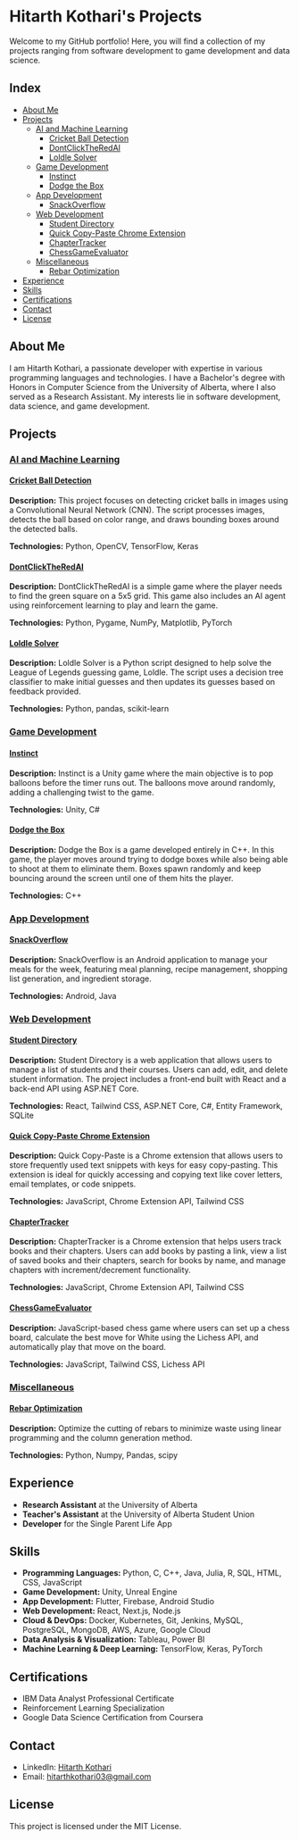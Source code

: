 # Hitarth Kothari's Projects

Welcome to my GitHub portfolio! Here, you will find a collection of my projects ranging from software development to game development and data science.

## Index

- [About Me](#about-me)
- [Projects](#projects)
  - [AI and Machine Learning](#ai-and-machine-learning)
    - [Cricket Ball Detection](#cricket-ball-detection)
    - [DontClickTheRedAI](#dontclicktheredai)
    - [Loldle Solver](#loldle-solver)
  - [Game Development](#game-development)
    - [Instinct](#instinct)
    - [Dodge the Box](#dodge-the-box)
  - [App Development](#app-development)
    - [SnackOverflow](#snackoverflow)
  - [Web Development](#web-development)
    - [Student Directory](#student-directory)
    - [Quick Copy-Paste Chrome Extension](#quick-copy-paste-chrome-extension)
    - [ChapterTracker](#chaptertracker)
    - [ChessGameEvaluator](#chessgameevaluator)
  - [Miscellaneous](#miscellaneous)
    - [Rebar Optimization](#rebar-optimization)
- [Experience](#experience)
- [Skills](#skills)
- [Certifications](#certifications)
- [Contact](#contact)
- [License](#license)

## About Me

I am Hitarth Kothari, a passionate developer with expertise in various programming languages and technologies. I have a Bachelor's degree with Honors in Computer Science from the University of Alberta, where I also served as a Research Assistant. My interests lie in software development, data science, and game development.

## Projects

### <ins>AI and Machine Learning</ins>

#### [Cricket Ball Detection](https://github.com/Hitarth-Kothari/Cricket_ball_detection)
   **Description:** This project focuses on detecting cricket balls in images using a Convolutional Neural Network (CNN). The script processes images, detects the ball based on color range, and draws bounding boxes around the detected balls.

   **Technologies:** Python, OpenCV, TensorFlow, Keras

#### [DontClickTheRedAI](https://github.com/Hitarth-Kothari/DontClickTheRedAI)
   **Description:** DontClickTheRedAI is a simple game where the player needs to find the green square on a 5x5 grid. This game also includes an AI agent using reinforcement learning to play and learn the game.

   **Technologies:** Python, Pygame, NumPy, Matplotlib, PyTorch

#### [Loldle Solver](https://github.com/Hitarth-Kothari/LoldleSolver)
   **Description:** Loldle Solver is a Python script designed to help solve the League of Legends guessing game, Loldle. The script uses a decision tree classifier to make initial guesses and then updates its guesses based on feedback provided.

   **Technologies:** Python, pandas, scikit-learn

### <ins>Game Development</ins>

#### [Instinct](https://github.com/Hitarth-Kothari/Instinct)
   **Description:** Instinct is a Unity game where the main objective is to pop balloons before the timer runs out. The balloons move around randomly, adding a challenging twist to the game.

   **Technologies:** Unity, C#

#### [Dodge the Box](https://github.com/Hitarth-Kothari/Dodge_the_box_game)
   **Description:** Dodge the Box is a game developed entirely in C++. In this game, the player moves around trying to dodge boxes while also being able to shoot at them to eliminate them. Boxes spawn randomly and keep bouncing around the screen until one of them hits the player.

   **Technologies:** C++

### <ins>App Development</ins>

#### [SnackOverflow](https://github.com/Hitarth-Kothari/SnackOverflow)
   **Description:** SnackOverflow is an Android application to manage your meals for the week, featuring meal planning, recipe management, shopping list generation, and ingredient storage.

   **Technologies:** Android, Java

### <ins>Web Development</ins>

#### [Student Directory](https://github.com/Hitarth-Kothari/StudentDirectory)
   **Description:** Student Directory is a web application that allows users to manage a list of students and their courses. Users can add, edit, and delete student information. The project includes a front-end built with React and a back-end API using ASP.NET Core.

   **Technologies:** React, Tailwind CSS, ASP.NET Core, C#, Entity Framework, SQLite

#### [Quick Copy-Paste Chrome Extension](https://github.com/Hitarth-Kothari/copyPaste)
   **Description:** Quick Copy-Paste is a Chrome extension that allows users to store frequently used text snippets with keys for easy copy-pasting. This extension is ideal for quickly accessing and copying text like cover letters, email templates, or code snippets.

   **Technologies:** JavaScript, Chrome Extension API, Tailwind CSS

#### [ChapterTracker](https://github.com/Hitarth-Kothari/ChapterTracker)
   **Description:** ChapterTracker is a Chrome extension that helps users track books and their chapters. Users can add books by pasting a link, view a list of saved books and their chapters, search for books by name, and manage chapters with increment/decrement functionality.

   **Technologies:** JavaScript, Chrome Extension API, Tailwind CSS

#### [ChessGameEvaluator](https://github.com/Hitarth-Kothari/ChessGameEvaluator)
   **Description:** JavaScript-based chess game where users can set up a chess board, calculate the best move for White using the Lichess API, and automatically play that move on the board.

   **Technologies:** JavaScript, Tailwind CSS, Lichess API

### <ins>Miscellaneous</ins>

#### [Rebar Optimization](https://github.com/Hitarth-Kothari/Rebar-Cutting-Problem-Using-Column-Generation-in-Linear-Programming)
   **Description:** Optimize the cutting of rebars to minimize waste using linear programming and the column generation method.

   **Technologies:** Python, Numpy, Pandas, scipy

## Experience

- **Research Assistant** at the University of Alberta
- **Teacher's Assistant** at the University of Alberta Student Union
- **Developer** for the Single Parent Life App

## Skills

- **Programming Languages:** Python, C, C++, Java, Julia, R, SQL, HTML, CSS, JavaScript
- **Game Development:** Unity, Unreal Engine
- **App Development:** Flutter, Firebase, Android Studio
- **Web Development:** React, Next.js, Node.js
- **Cloud & DevOps:** Docker, Kubernetes, Git, Jenkins, MySQL, PostgreSQL, MongoDB, AWS, Azure, Google Cloud
- **Data Analysis & Visualization:** Tableau, Power BI
- **Machine Learning & Deep Learning:** TensorFlow, Keras, PyTorch

## Certifications

- IBM Data Analyst Professional Certificate
- Reinforcement Learning Specialization
- Google Data Science Certification from Coursera

## Contact

- LinkedIn: [Hitarth Kothari](https://www.linkedin.com/in/hitarth-kothari/)
- Email: [hitarthkothari03@gmail.com](mailto:hitarthkothari03@gmail.com)

## License

This project is licensed under the MIT License.

